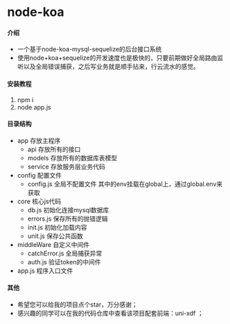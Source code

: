 # node-koa

#### 介绍
+ 一个基于node-koa-mysql-sequelize的后台接口系统
+ 使用node+koa+sequelize的开发速度也是极快的，只要前期做好全局路由监听以及全局错误捕获，之后写业务就是顺手拈来，行云流水的感觉。


#### 安装教程

1. npm i
2. node app.js


#### 目录结构
+ app 存放主程序
  - api 存放所有的接口
  - models 存放所有的数据库表模型
  - service 存放服务层业务代码
+ config 配置文件
  - config.js 全局不配置文件  其中的env挂载在global上，通过global.env来获取
+ core 核心js代码
  - db.js  初始化连接mysql数据库
  - errors.js  保存所有的抛错逻辑
  - init.js 初始化加载内容
  - unit.js 保存公共函数
+ middleWare  自定义中间件
  - catchError.js  全局捕获异常
  - auth.js  验证token的中间件
+ app.js 程序入口文件

#### 其他
- 希望您可以给我的项目点个star，万分感谢；
- 感兴趣的同学可以在我的代码仓库中查看该项目配套前端：uni-xdf ；